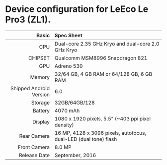 Device configuration for LeEco Le Pro3 (ZL1).
==================================================

Basic   | Spec Sheet
-------:|:-------------------------
CPU     | Dual-core 2.35 GHz Kryo and dual-core 2.0 GHz Kryo
CHIPSET | Qualcomm MSM8996 Snapdragon 821
GPU     | Adreno 530
Memory  | 32/64 GB, 4 GB RAM or 64/128 GB, 6 GB RAM
Shipped Android Version | 6.0
Storage | 32GB/64GB/128
Battery | 4070 mAh
Display | 1080 x 1920 pixels, 5.5"  (~403 ppi pixel density)
Rear Camera  | 16 MP, 4128 x 3096 pixels, autofocus, dual-LED (dual tone) flash
Front Camera | 8.0 MP
Release Date | September, 2016

